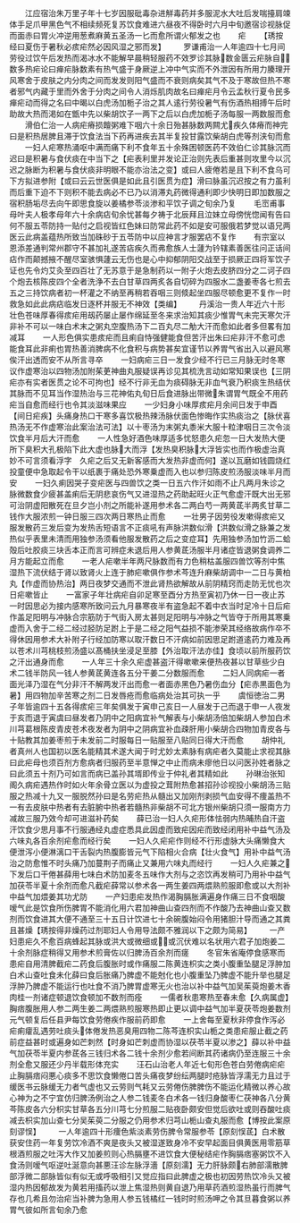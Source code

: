 <!-- { "loadSidebar": true } -->
　　江应宿治朱万里子年十七岁因服砒毒杂进觧毒药并多服泥水大吐后发喘擡肩竦体手足爪甲黑色气不相续频死复苏饮食难进六昼夜不得卧时六月中旬邀宿诊视脉促而面赤曰胃火冲逆用葱煮麻黄五圣汤一匕而愈所谓火郁发之也
　　疟
　　【琇按经曰夏伤于暑秋必痎疟然必因风湿之邪而发】
　　罗谦甫治一人年逾四十七月间劳役过饮午后发热而渴冰水不能解早晨稍轻服药不效罗诊其脉数金匮云疟脉自数多热疟论曰瘅疟脉数素有热气盛于身厥逆上冲中气实而不外泄因有所用力腠理开风寒舍于皮肤之内分肉之间而发发则阳气盛而不衰则病矣其气不及于寒故但热不寒者邪气内藏于里而外舍于分肉之间令人消烁肌肉故名曰瘅疟月令云孟秋行夏令民多瘅疟动而得之名曰中暍以白虎汤加栀子治之其人逺行劳役暑气有伤酒热相搏午后时助故大热而渇如在甑中先以柴胡饮子一两下之后以白虎加栀子汤每服一两数服而愈
　　滑伯仁治一人病疟瘠损饘粥难下咽六十余日殆甚脉数两闗尤疾久体瘠而神完曰是积热居脾且滞于饮食法当下药再进疾去其半复投甘露饮柴胡白虎等剂浃旬而愈
　　一妇人疟寒热涌呕中满而痛下利不食年五十余殊困顿医药不效伯仁诊其脉沉而迟曰是积暑与食伏痰在中当下之【疟表利里并发论正治则先表后重甚则攻里今以沉迟之脉断为积暑与食伏痰非明眼不能亦治法之变】或曰人疲倦若是且下利不食乌可下方拟进参附【或曰云云世医俱是如此且引医贯为症】滑曰脉虽沉迟按之有力虽利而后重下迫不下则积不能去病必不已乃以消滞丸药微得通利即少快明日即加数服之宿积肠垢尽去向午即思食旋以姜橘参苓淡渗和平饮子调之旬余乃复
　　毛崈甫事母叶夫人极孝母年六十余病痁旬余忧甚每夕祷于北辰拜且泣妹立母傍恍惚闻有告曰何不服五苓防持一贴付之启视皆红色妹曰防常此药不如是安可服俄若梦觉以语兄两医云此病盖蕴热所致当加硃砂于五苓防中以应神言才服罢痁不复作
　　有宗室以恩添差通判常州郡守不甚加礼遂苦痁疾久而弗愈族人士蘧为钤辖素善医往问正话间痁作而颠撼掖不醒尽室骇惧蘧云无伤也是心中抑郁阴阳交战至于损厥正四将军饮子证也先令灼艾灸至四百壮了无苏意于是急制药以一附子火炮去皮脐四分之二诃子四个炮去核陈皮四个全者洗浄不去白甘草四两炙各自切碎为四服水二盏姜枣各七煎去五之三持饮病者初一杯灌之不纳至再稍若吞咽三则倐起坐四服尽顿愈更不复作一时救急如此此病痁临发日逐杯并服无不神效【类编】
　　丹溪治一贵人年近六十形壮色苍味厚春得痎疟用刼药屡止屡作绵延至冬来求治知其痰少惟胃气未完天寒欠汗非补不可以一味白术末之粥丸空腹热汤下二百丸尽二觔大汗而愈如此者多但畧有加减耳
　　一人形色俱实患痎疟而且痢自恃强健能食但苦汗出朱曰疟非汗不愈可虑能食耳此非痢也胃热善消脾病不化食积与病势甚矣宜谨节以养胃气省出入以避风寒俟汗出透而安不从所言寻卒
　　一妇病疟三日一发食少经不行已三月脉无时冬寒议作虚寒治以四物汤加附茱茰神曲丸服疑误再诊见其梳洗言动如常知果误也【三阴疟亦有实者医贯之论不可拘也】经不行非无血为痰碍脉无非血气衰乃积痰生热结伏其脉而不见耳当作湿热治与三花神佑丸旬日后食进脉出带微朱谓胃气既全不用药疟当自愈而经行也令其淡滋味果应
　　一少妇身小味厚痎疟月余间日发于申酉【间日疟疾】头痛身热口干寒多喜饮极热辣汤脉伏面色惨晦作实热痰治之【脉伏喜热汤无不作虚寒治此案治法可法】以十枣汤为末粥丸黍米大服十粒津咽日三次令淡饮食半月后大汗而愈
　　一人性急好酒色味厚适多忧怒患久疟忽一日大发热大便所下臭积大孔极陷下此大虚也脉大而浮【发热臭积脉大浮皆实也而作极虚治真妙不可言须看浮字　久疟之后又无新客感而大发热非虚而何】遂以瓦磨如钱圆烧红投童便中急取起令干以纸裹于痛处恐外寒乗虚而入也以参归陈皮煎汤服淡味半月而安
　　一妇久痢因哭子变疟医与四兽饮之类一日五六作汗如雨不止凡两月朱诊之脉微数食少疲甚盖痢后无阴悲哀伤气又进湿热之药助起旺火正气愈虚汗既大出无邪可治阴虚阳散死在旦夕岂小剂之所能补遂用参术各二两白芍一两黄茋半两炙甘草二钱作大服浓煎一钟日服三四次两日寒热止而愈
　　一壮男子因劳役发嗽得痎疟又服发散药三发后变为发热舌短语言不正痰吼有声脉洪数似滑【洪数似滑之脉兼之发热似乎表里未清而用独参汤须看他服发散药之后之变症耳】先用独参汤加竹沥二蛤殻后吐胶痰三块舌本正而言可辨症未退后用人参黄茋汤服半月诸症皆退粥食调养二月方能起立而愈
　　一老人疟嗽半年两尺脉数而有力色稍枯盖服四兽饮等剂中焦湿热下流伏结于肾以致肾火上连于肺疟嗽俱作参术芩连升麻柴胡调中一二日与黄柏丸【作虚而协热治】两日夜梦交通而不泄此肾热欲解故从前阴精窍而走防无忧也次日疟嗽皆止
　　一富家子年壮病疟自卯足寒至酉分方热至寅初乃休一日一夜止苏一时因思必为接内感寒所致问云九月暴寒夜半有盗急起不着中衣当时足冷十日后疟作盖足阳明与冲脉合宗筋防于气街入房太甚则足阳明与冲脉之气皆夺于所用其寒乗虚而入舍于二经二经过胫防足跗上于是二经之阳气益损不能渗荣其经络故病作卒不得休因用参术大补附子行经加防寒以取汗数日不汗病如前因思足跗道逺药力难及再以苍术川芎桃枝煎汤盛以髙桶扶坐浸足至膝【外治取汗法亦佳】食顷以前所服药饮之汗出通身而愈
　　一人年三十余久疟虚甚盗汗得嗽嗽来便热夜甚以甘草些少白术二钱半防风一钱人参黄茋黄连各五分干姜二分数服而愈
　　二妇人同病疟一者面光泽乃湿在气分非汗不解两发汗出而愈一者面赤黑色乃暑伤血分【疟赤黒面色为暑】用四物加辛苦寒之剂二日发唇疮而愈临病处治其可执一乎
　　虞恒徳治二男子年皆逾四十五各得痎疟三年矣俱发于寅申己亥日一人昼发于己而退于申一人夜发于亥而退于寅虞曰昼发者乃阴中之阳病宜补气解表与小柴胡汤倍加柴胡人参加白术川芎葛根陈皮青皮苍术夜发者为阴中之阴病宜补血疎肝用小柴胡合四物加青皮各与十贴教其加姜枣煎于未发前二时服每日一贴服至八贴同日得大汗而愈
　　胡仲礼者真州人也国初以医名能精其术遂大闻于时尤妙太素脉有病疟者久莫能止求视其脉曰此疟母也须百剂方愈病者归服药至半意惮之中止而病未瘳他日以问医孙姓者脉之曰此须五十剂乃可如言而病已盖孙其壻即传业于仲礼者其精如此
　　孙琳治张知阁久病疟遇热作时如火年余骨立医以为虚投之茸附热愈甚招孙诊视投小柴胡汤三贴服之热减十九又一服脱然孙曰是名劳疟热从髓出又加刚剂剥损气血安得不痩盖热不一有去皮肤中热者有去脏腑中热者若髓热非柴胡不可北方银州柴胡只须一服南方力减故三服乃效今却可进滋补药矣
　　薛已治一妇人久疟形体怯弱内热晡热自汗盗汗饮食少思月事不行服通经丸虚症悉具此因虚而致疟因疟而致经闭用补中益气汤及六味丸各百余剂疟愈而经行矣
　　一妇人久疟疟作则经不行形虚脉大头痛懒食大便泄泻小便淋漓口干舌裂内热腹膨皆元气下陷相火合病【壮火食气】用补中益气汤治之防愈惟不时头痛乃加蔓荆子而痛止又兼用六味丸而经行
　　一妇人久疟兼之下发后口干倦甚薛用七味白术防加麦冬五味作大剂与之恣饮再发稍可乃用补中益气加茯苓半夏十余剂而愈凡截疟薛常以参术各一两生姜四两煨熟煎服即愈或以大剂补中益气加煨姜其功尤防
　　一产妇患疟发热作渴胸膈胀满遍身作痛三日不食咽酸嗳气此是饮食所伤脾胃不能消化用六君加神曲山查四剂而不作酸乃去神曲山查又数剂而饮食进其大便不通至三十五日计饮进七十余碗腹始闷令用猪胆汁导而通之其粪且甚燥【琇按得非燥药过剂耶妇人令用导法颇不雅润以下之颇为简易】
　　一产妇患疟久不愈百病蜂起其脉或洪大或微细或或沉伏难以名状用六君子加炮姜二十余剂脉症稍得又用参术煎膏佐以归脾汤百余剂而瘥
　　冬官朱省庵停食感寒而患疟自用清脾截疟二药食后腹胀时或作痛服二陈黄连枳实之类小腹重坠腿足浮肿加白术山查吐食未化薛曰食后胀痛乃脾虚不能尅化也小腹重坠乃脾虚不能升举也腿足浮肿乃脾虚不能运行也吐食不消乃脾胃虚寒无火也治以补中益气加吴茱萸炮姜木香肉桂一剂诸症顿退饮食顿加不数剂而痊
　　一儒者秋患寒热至春未愈【久病属虚】胸痞腹胀用人参二两生姜二两煨熟煎服寒热即止更以调中益气加半夏茯苓炮姜数剂元气顿复后任县尹每饮食劳倦疾作服前药即愈
　　一上舍每至夏秋非停食作泻必疟痢癨乱遇劳吐痰头体倦发热恶臭用四物二陈芩连枳实山栀之类患疟服止截之药前症益甚时或遍身如芒刺然【时身如芒刺虚而协湿以茯苓半夏以渗之】薛以补中益气加茯苓半夏内参茋各三钱归术各二钱十余剂少愈若间断其药诸病仍至连服三十余剂全愈又服还少丹半载形体充实
　　汪石山治老人年近七旬形色苍白劳倦病疟疟止胸膈痞闷悪心痰多不思饮食懒倦口苦头痛夜梦纷纭两腿时疮脉皆浮濡无力且过于缓医书云脉缓无力者气虚也又云劳则气耗又云劳倦伤脾脾伤不能运化精微以养心故心神为之不宁宜仿归脾汤例治之人参二钱麦冬白术各一钱归身酸枣仁茯神各八分黄芩陈皮各六分枳实甘草各五分川芎七分煎服二贴夜卧颇安但觉后欲吐或则吞酸吐痰减去枳实加山查七分吴茱萸二分服之仍用参术归芎山栀山查丸服而愈【博按此案原刻谬悮】
　　一人年逾四十形痩色紫淡素劳伤脾令常服参苓【原刻悮茋】白术散获安住药一年复劳饮冷酒不爽是夜头又被湿遂致身冷不安早起面目俱黄医用零筋草根酒煎服之吐泻大作又加姜煎则心热膈壅不进饮食大便秘结疟作胸膈痞塞粥饮不入食汤则嗳气呕逆吐涎意向甚悪汪诊左脉浮濇【原刻濡】无力肝脉颇右肺部濡散脾部浮微二部脉皆似有似无或呼吸相引又觉应指曰此脾虚之极也初因劳热饮冷头又被湿内热因郁故发为黄若用搐药以泄上焦湿热则黄自退乃用草药酒煎湿热虽行而脾气存也几希且勿治疟当补脾为急用人参五钱橘红一钱时时煎汤呷之令其旦暮食粥以养胃气彼如所言旬余乃愈
